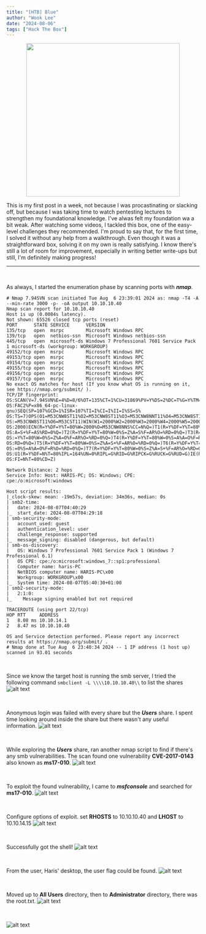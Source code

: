 ```yaml
---
title: "[HTB] Blue"
author: "Wook Lee"
date: "2024-08-06"
tags: ["Hack The Box"]
---
```


<div style="text-align: center"><img width="400px"src="./giphy.gif"></div>

This is my first post in a week, not because I was procastinating or slacking off, but because I was taking time to watch pentesting lectures to strengthen my foundational knowledge. I've alwas felt my foundation wa a bit weak. After watching some videos, I tackled this box, one of the easy-level challenges they recommended. I'm proud to say that, for the first time, I solved it without any help from a walkthrough. Even though it was a straightforward box, solving it on my own is really satisfying. I know there's still a lot of room for improvement, especially in writing better write-ups but still, I'm definitely making progress!

---

<br>

As always, I started the enumeration phase by scanning ports with **_nmap_**.

```shell
# Nmap 7.94SVN scan initiated Tue Aug  6 23:39:01 2024 as: nmap -T4 -A --min-rate 3000 -p- -oA output 10.10.10.40
Nmap scan report for 10.10.10.40
Host is up (0.0084s latency).
Not shown: 65526 closed tcp ports (reset)
PORT      STATE SERVICE      VERSION
135/tcp   open  msrpc        Microsoft Windows RPC
139/tcp   open  netbios-ssn  Microsoft Windows netbios-ssn
445/tcp   open  microsoft-ds Windows 7 Professional 7601 Service Pack 1 microsoft-ds (workgroup: WORKGROUP)
49152/tcp open  msrpc        Microsoft Windows RPC
49153/tcp open  msrpc        Microsoft Windows RPC
49154/tcp open  msrpc        Microsoft Windows RPC
49155/tcp open  msrpc        Microsoft Windows RPC
49156/tcp open  msrpc        Microsoft Windows RPC
49157/tcp open  msrpc        Microsoft Windows RPC
No exact OS matches for host (If you know what OS is running on it, see https://nmap.org/submit/ ).
TCP/IP fingerprint:
OS:SCAN(V=7.94SVN%E=4%D=8/6%OT=135%CT=1%CU=31869%PV=Y%DS=2%DC=T%G=Y%TM=66B2
OS:FAC2%P=x86_64-pc-linux-gnu)SEQ(SP=107%GCD=1%ISR=107%TI=I%CI=I%II=I%SS=S%
OS:TS=7)OPS(O1=M53CNW8ST11%O2=M53CNW8ST11%O3=M53CNW8NNT11%O4=M53CNW8ST11%O5
OS:=M53CNW8ST11%O6=M53CST11)WIN(W1=2000%W2=2000%W3=2000%W4=2000%W5=2000%W6=
OS:2000)ECN(R=Y%DF=Y%T=80%W=2000%O=M53CNW8NNS%CC=N%Q=)T1(R=Y%DF=Y%T=80%S=O%
OS:A=S+%F=AS%RD=0%Q=)T2(R=Y%DF=Y%T=80%W=0%S=Z%A=S%F=AR%O=%RD=0%Q=)T3(R=Y%DF
OS:=Y%T=80%W=0%S=Z%A=O%F=AR%O=%RD=0%Q=)T4(R=Y%DF=Y%T=80%W=0%S=A%A=O%F=R%O=%
OS:RD=0%Q=)T5(R=Y%DF=Y%T=80%W=0%S=Z%A=S+%F=AR%O=%RD=0%Q=)T6(R=Y%DF=Y%T=80%W
OS:=0%S=A%A=O%F=R%O=%RD=0%Q=)T7(R=Y%DF=Y%T=80%W=0%S=Z%A=S+%F=AR%O=%RD=0%Q=)
OS:U1(R=Y%DF=N%T=80%IPL=164%UN=0%RIPL=G%RID=G%RIPCK=G%RUCK=G%RUD=G)IE(R=Y%D
OS:FI=N%T=80%CD=Z)

Network Distance: 2 hops
Service Info: Host: HARIS-PC; OS: Windows; CPE: cpe:/o:microsoft:windows

Host script results:
|_clock-skew: mean: -19m57s, deviation: 34m36s, median: 0s
| smb2-time:
|   date: 2024-08-07T04:40:29
|_  start_date: 2024-08-07T04:29:18
| smb-security-mode:
|   account_used: guest
|   authentication_level: user
|   challenge_response: supported
|_  message_signing: disabled (dangerous, but default)
| smb-os-discovery:
|   OS: Windows 7 Professional 7601 Service Pack 1 (Windows 7 Professional 6.1)
|   OS CPE: cpe:/o:microsoft:windows_7::sp1:professional
|   Computer name: haris-PC
|   NetBIOS computer name: HARIS-PC\x00
|   Workgroup: WORKGROUP\x00
|_  System time: 2024-08-07T05:40:30+01:00
| smb2-security-mode:
|   2:1:0:
|_    Message signing enabled but not required

TRACEROUTE (using port 22/tcp)
HOP RTT     ADDRESS
1   8.08 ms 10.10.14.1
2   8.47 ms 10.10.10.40

OS and Service detection performed. Please report any incorrect results at https://nmap.org/submit/ .
# Nmap done at Tue Aug  6 23:40:34 2024 -- 1 IP address (1 host up) scanned in 93.01 seconds
```

<br>

Since we know the target host is running the smb server, I tried the following command `smbclient -L \\\\10.10.10.40\\` to list the shares
![alt text](image.png#center)

<br>

Anonymous login was failed with every share but the **_Users_** share. I spent time looking around inside the share but there wasn't any useful information.
![alt text](image-1.png#center)

<br>

While exploring the **_Users_** share, ran another nmap script to find if there's any smb vulnerabilities. The scan found one vulnerability **CVE-2017-0143** also known as **ms17-010**.
![alt text](image-2.png#center)

<br>

To exploit the found vulnerability, I came to **_msfconsole_** and searched for **ms17-010**.
![alt text](image-3.png#center)

<br>

Configure options of exploit. set **RHOSTS** to 10.10.10.40 and **LHOST** to 10.10.14.15
![alt text](image-4.png#center)

<br>

Successfully got the shell!
![alt text](image-5.png#center)

<br>

From the user, Haris' desktop, the user flag could be found.
![alt text](image-6.png#center)

<br>

Moved up to **All Users** directory, then to **Administrator** directory, there was the root.txt.
![alt text](image-7.png#center)

<br>

![alt text](image-8.png#center)
